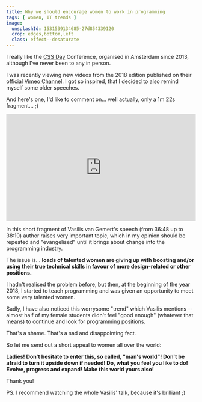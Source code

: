 ```yaml
---
title: Why we should encourage women to work in programming
tags: [ women, IT trends ]
image:
  unsplashId: 1531539134685-27d854339120
  crop: edges,bottom,left
  class: effect--desaturate
---
```

I really like the [CSS Day](https://cssday.nl) Conference, organised in Amsterdam since 2013,
although I've never been to any in person.

I was recently viewing new videos from the 2018 edition published on their official
[Vimeo Channel](https://vimeo.com/channels/cssday). I got so inspired,
that I decided to also remind myself some older speeches.

And here's one, I'd like to comment on&hellip; well actually, only a 1m 22s fragment&hellip; ;)
<!-- more -->

<p style="padding:56.25% 0 0 0;position:relative;"><iframe src="https://player.vimeo.com/video/181175981?color=008000#t=36m48s" style="position:absolute;top:0;left:0;width:100%;height:100%;" frameborder="0" webkitallowfullscreen mozallowfullscreen allowfullscreen></iframe></p><script src="https://player.vimeo.com/api/player.js"></script>

In this short fragment of Vasilis van Gemert's speech (from 36:48 up to 38:10)
author raises very important topic, which in my opinion should be repeated and
"evangelised" until it brings about change into the programming industry.

The issue is&hellip; **loads of talented women are giving up with boosting and/or using
their true technical skills in favour of more design-related or other positions.**

I hadn't realised the problem before, but then, at the beginning of the year 2018,
I started to teach programming and was given an opportunity to meet some very talented women.

Sadly, I have also noticed this worrysome "trend" which Vasilis mentions -- almost half of
my female students didn't feel "good enough" (whatever that means) to continue and look for
programming positions.

That's a shame. That's a sad and disappointing fact.

So let me send out a short appeal to women all over the world:

**Ladies! Don't hesitate to enter this, so called, "man's world"!
Don't be afraid to turn it upside down if needed!
Do, what you feel you like to do! Evolve, progress and expand!
Make this world yours also!**

Thank you!

PS. I recommend watching the whole Vasilis' talk, because it's brilliant ;)
